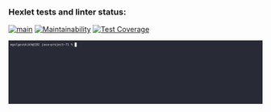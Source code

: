 ### Hexlet tests and linter status:
[![main](https://github.com/egolgovskikh/java-project-71/actions/workflows/main.yml/badge.svg)](https://github.com/egolgovskikh/java-project-71/actions/workflows/main.yml)
[![Maintainability](https://api.codeclimate.com/v1/badges/eb8457321dffacae0e5d/maintainability)](https://codeclimate.com/github/egolgovskikh/java-project-71/maintainability)
[![Test Coverage](https://api.codeclimate.com/v1/badges/eb8457321dffacae0e5d/test_coverage)](https://codeclimate.com/github/egolgovskikh/java-project-71/test_coverage)

![Help and compare json](gifs/first.gif)